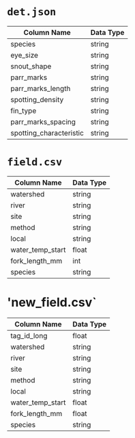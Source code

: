 # `det.json`

| Column Name           | Data Type   |
|-----------------------|-------------|
| species               | string      |
| eye_size              | string      |
| snout_shape           | string      |
| parr_marks            | string      |
| parr_marks_length     | string      |
| spotting_density      | string      |
| fin_type              | string      |
| parr_marks_spacing    | string      |
| spotting_characteristic| string      |

# `field.csv`

| Column Name       | Data Type |
|--------------------|-----------|
| watershed          | string    |
| river              | string    |
| site               | string    |
| method             | string    |
| local              | string    |
| water_temp_start   | float     |
| fork_length_mm     | int       |
| species            | string    |

# 'new_field.csv`

| Column Name       | Data Type |
|--------------------|-----------|
| tag_id_long        | float     |
| watershed          | string    |
| river              | string    |
| site               | string    |
| method             | string    |
| local              | string    |
| water_temp_start   | float     |
| fork_length_mm     | float     |
| species            | string    |
